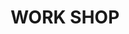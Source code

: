 ---
title: WORK SHOP
short_name: WORK SHOP
host: 通信制
hosttype: others
position: [1, 7]
description: '世界で一つだけのオリジナルを作ろう！'
layout: classroom
---